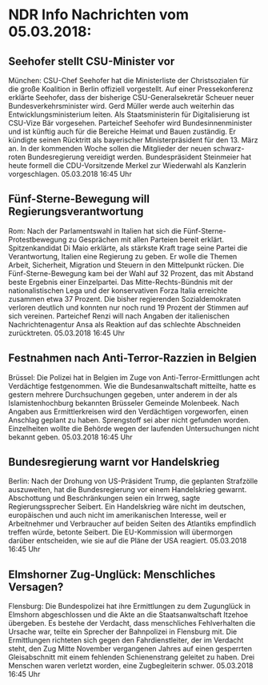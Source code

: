 # NDR Info Nachrichten vom 05.03.2018:


## Seehofer stellt CSU-Minister vor
München: CSU-Chef Seehofer hat die Ministerliste der Christsozialen für die große Koalition in Berlin offiziell vorgestellt. Auf einer Pressekonferenz erklärte Seehofer, dass der bisherige CSU-Generalsekretär Scheuer neuer Bundesverkehrsminister wird. Gerd Müller werde auch weiterhin das Entwicklungsministerium leiten. Als Staatsministerin für Digitalisierung ist CSU-Vize Bär vorgesehen. Parteichef Seehofer wird Bundesinnenminister und ist künftig auch für die Bereiche Heimat und Bauen zuständig. Er kündigte seinen Rücktritt als bayerischer Ministerpräsident für den 13. März an. In der kommenden Woche sollen die Mitglieder der neuen schwarz-roten Bundesregierung vereidigt werden. Bundespräsident Steinmeier hat heute formell die CDU-Vorsitzende Merkel zur Wiederwahl als Kanzlerin vorgeschlagen. 05.03.2018 16:45 Uhr 

## Fünf-Sterne-Bewegung will Regierungsverantwortung
Rom: Nach der Parlamentswahl in Italien hat sich die Fünf-Sterne-Protestbewegung zu Gesprächen mit allen Parteien bereit erklärt. Spitzenkandidat Di Maio erklärte, als stärkste Kraft trage seine Partei die Verantwortung, Italien eine Regierung zu geben. Er wolle die Themen Arbeit, Sicherheit, Migration und Steuern in den Mittelpunkt rücken. Die Fünf-Sterne-Bewegung kam bei der Wahl auf 32 Prozent, das mit Abstand beste Ergebnis einer Einzelpartei. Das Mitte-Rechts-Bündnis mit der nationalistischen Lega und der konservativen Forza Italia erreichte zusammen etwa 37 Prozent. Die bisher regierenden Sozialdemokraten verloren deutlich und konnten nur noch rund 19 Prozent der Stimmen auf sich vereinen. Parteichef Renzi will nach Angaben der italienischen Nachrichtenagentur Ansa als Reaktion auf das schlechte Abschneiden zurücktreten. 05.03.2018 16:45 Uhr 

## Festnahmen nach Anti-Terror-Razzien in Belgien
Brüssel: Die Polizei hat in Belgien im Zuge von Anti-Terror-Ermittlungen acht Verdächtige festgenommen. Wie die Bundesanwaltschaft mitteilte, hatte es gestern mehrere Durchsuchungen gegeben, unter anderem in der als Islamistenhochburg bekannten Brüsseler Gemeinde Molenbeek. Nach Angaben aus Ermittlerkreisen wird den Verdächtigen vorgeworfen, einen Anschlag geplant zu haben. Sprengstoff sei aber nicht gefunden worden. Einzelheiten wollte die Behörde wegen der laufenden Untersuchungen nicht bekannt geben. 05.03.2018 16:45 Uhr 

## Bundesregierung warnt vor Handelskrieg
Berlin: Nach der Drohung von US-Präsident Trump, die geplanten Strafzölle auszuweiten, hat die Bundesregierung vor einem Handelskrieg gewarnt. Abschottung und Beschränkungen seien ein Irrweg, sagte Regierungssprecher Seibert. Ein Handelskrieg wäre nicht im deutschen, europäischen und auch nicht im amerikanischen Interesse, weil er Arbeitnehmer und Verbraucher auf beiden Seiten des Atlantiks empfindlich treffen würde, betonte Seibert. Die EU-Kommission will übermorgen darüber entscheiden, wie sie auf die Pläne der USA reagiert. 05.03.2018 16:45 Uhr 

## Elmshorner Zug-Unglück: Menschliches Versagen?
Flensburg: Die Bundespolizei hat ihre Ermittlungen zu dem Zugunglück in Elmshorn abgeschlossen und die Akte an die Staatsanwaltschaft Itzehoe übergeben. Es bestehe der Verdacht, dass menschliches Fehlverhalten die Ursache war, teilte ein Sprecher der Bahnpolizei in Flensburg mit. Die Ermittlungen richteten sich gegen den Fahrdienstleiter, der im Verdacht steht, den Zug Mitte November vergangenen Jahres auf einen gesperrten Gleisabschnitt  mit einem fehlenden Schienenstrang geleitet zu haben. Drei Menschen waren verletzt worden, eine Zugbegleiterin schwer. 05.03.2018 16:45 Uhr 
